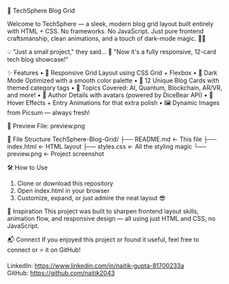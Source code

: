 🚀 TechSphere Blog Grid

Welcome to TechSphere — a sleek, modern blog grid layout built entirely with HTML + CSS.
No frameworks. No JavaScript. Just pure frontend craftsmanship, clean animations, and a touch of dark-mode magic. 🌌✨

💡 "Just a small project," they said…
🔧 "Now it's a fully responsive, 12-card tech blog showcase!"

✨ Features
• 📱 Responsive Grid Layout using CSS Grid + Flexbox
• 🌙 Dark Mode Optimized with a smooth color palette
• 🎯 12 Unique Blog Cards with themed category tags
• 🧠 Topics Covered: AI, Quantum, Blockchain, AR/VR, and more!
• 👤 Author Details with avatars (powered by DiceBear API)
• 🎨 Hover Effects + Entry Animations for that extra polish
• 🖼️ Dynamic Images from Picsum — always fresh!

📸 Preview
File: preview.png

📁 File Structure
TechSphere-Blog-Grid/
├── README.md       ← This file
├── index.html      ← HTML layout
├── styles.css      ← All the styling magic
└── preview.png     ← Project screenshot

🛠️ How to Use
1. Clone or download this repository
2. Open index.html in your browser
3. Customize, expand, or just admire the neat layout 😎

🙌 Inspiration
This project was built to sharpen frontend layout skills, animation flow, and responsive design — all using just HTML and CSS, no JavaScript.

📬 Connect
If you enjoyed this project or found it useful, feel free to connect or ⭐ it on GitHub!

LinkedIn: https://www.linkedin.com/in/naitik-gupta-81700233a  
GitHub:   https://github.com/naitik2043

